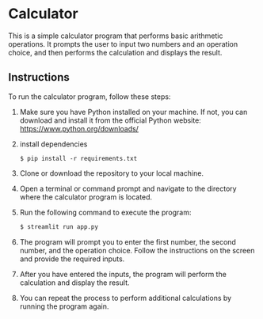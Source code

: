 # Calculator

This is a simple calculator program that performs basic arithmetic operations. It prompts the user to input two numbers and an operation choice, and then performs the calculation and displays the result.

## Instructions

To run the calculator program, follow these steps:

1. Make sure you have Python installed on your machine. If not, you can download and install it from the official Python website: https://www.python.org/downloads/

2. install dependencies

   ```shell
   $ pip install -r requirements.txt
   ```

3. Clone or download the repository to your local machine.

4. Open a terminal or command prompt and navigate to the directory where the calculator program is located.

5. Run the following command to execute the program:

   ```bash
   $ streamlit run app.py
   ```

6. The program will prompt you to enter the first number, the second number, and the operation choice. Follow the instructions on the screen and provide the required inputs.

7. After you have entered the inputs, the program will perform the calculation and display the result.

8. You can repeat the process to perform additional calculations by running the program again.
